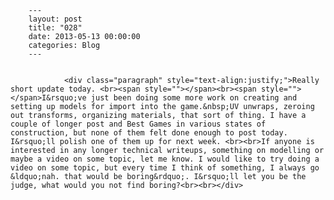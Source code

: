 
        ---
        layout: post
        title: "028"
        date: 2013-05-13 00:00:00 
        categories: Blog
        ---

        
				<div class="paragraph" style="text-align:justify;">Really short update today. <br><span style=""></span><br><span style=""></span>I&rsquo;ve just been doing some more work on creating and setting up models for import into the game.&nbsp;UV unwraps, zeroing out transforms, organizing materials, that sort of thing. I have a couple of longer post and Best Games in various states of construction, but none of them felt done enough to post today. I&rsquo;ll polish one of them up for next week. <br><br>If anyone is interested in any longer technical writeups, something on modelling or maybe a video on some topic, let me know. I would like to try doing a video on some topic, but every time I think of something, I always go &ldquo;nah. that would be boring&rdquo;. I&rsquo;ll let you be the judge, what would you not find boring?<br><br></div>

		
        